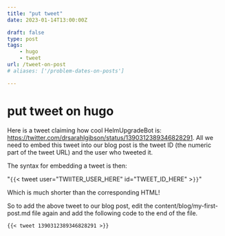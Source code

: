 ```yaml
---
title: "put tweet" 
date: 2023-01-14T13:00:00Z

draft: false
type: post
tags: 
    - hugo
    - tweet
url: /tweet-on-post
# aliases: ['/problem-dates-on-posts']

---
```


# put tweet on hugo

Here is a tweet claiming how cool HelmUpgradeBot is: https://twitter.com/drsarahlgibson/status/1390312389346828291. All we need to embed this tweet into our blog post is the tweet ID (the numeric part of the tweet URL) and the user who tweeted it.

The syntax for embedding a tweet is then:

"`{{`< tweet user="TWIITER_USER_HERE" id="TWEET_ID_HERE" >`}}`"

Which is much shorter than the corresponding HTML!

So to add the above tweet to our blog post, edit the content/blog/my-first-post.md file again and add the following code to the end of the file.

`{{< tweet 1390312389346828291 >}}`
